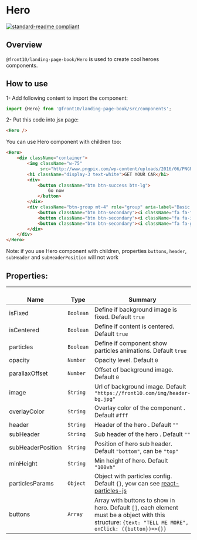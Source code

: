 # Hero

[![standard-readme compliant](https://img.shields.io/badge/standard--readme-OK-green.svg?style=flat-square)](https://github.com/RichardLitt/standard-readme)

## Overview
`@front10/landing-page-book/Hero` is used to create cool heroes components.

## How to use
1- Add following content to import the component:
```js
import {Hero} from '@front10/landing-page-book/src/components';
```

2- Put this code into jsx page:
```html
<Hero />
```
You can use Hero component with children too:
```html
<Hero>
    <div className="container">
        <img className="w-75"
             src="http://www.pngpix.com/wp-content/uploads/2016/06/PNGPIX-COM-Aston-Martin-White-Car-PNG-Image.png"/>
        <h1 className="display-3 text-white">GET YOUR CAR</h1>
        <div>
            <button className="btn btn-success btn-lg">
                Go now
            </button>
        </div>
        <div className="btn-group mt-4" role="group" aria-label="Basic example">
            <button className="btn btn-secondary"><i className="fa fa-facebook"></i></button>
            <button className="btn btn-secondary"><i className="fa fa-instagram"></i></button>
            <button className="btn btn-secondary"><i className="fa fa-google-plus"></i></button>
        </div>
    </div>
</Hero>
```
Note: if you use Hero component with children, properties `buttons`, `header`, `subHeader` and `subHeaderPosition` will not work

## Properties:

| </br>Name   | </br>Type | </br>Summary                                                                                 | 
| ------------| - | ------------------------------------------------------------------------------------------------------ |
| isFixed      | `Boolean` | Define if background image is fixed. Default `true`
| isCentered      | `Boolean` | Define if content is centered. Default `true`
| particles      | `Boolean` | Define if component show particles animations. Default `true`
| opacity      | `Number` | Opacity level. Default `0`
| parallaxOffset      | `Number` | Offset of background image. Default `0`
| image      | `String` | Url of background image. Default `"https://front10.com/img/header-bg.jpg"`
| overlayColor      | `String` | Overlay color of the component . Default `#fff`
| header      | `String` | Header of the hero . Default `""`
| subHeader      | `String` | Sub header of the hero . Default `""`
| subHeaderPosition      | `String` | Position of hero sub header. Default `"bottom"`, can be `"top"`
| minHeight      | `String` | Min height of hero. Default `"100vh"`
| particlesParams      | `Object` | Object with particles config. Default `{}`, yow can see [react-particles-js](https://www.npmjs.com/package/react-particles-js)
| buttons      | `Array` | Array with buttons to show in hero. Default `[]`, each element must be a object with this structure: `{text: "TELL ME MORE", onClick: ({button})=>{}}`
